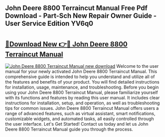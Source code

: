 ## John Deere 8800 Terraincut Manual Free Pdf Download - Part-Sch New Repair Owner Guide - User Service Edition YV6q0

# <h2><a href="http://bc94937.oget.top/?id=John+Deere+8800+Terraincut+Manual">🔗Download New 👉🔴 John Deere 8800 Terraincut Manual</a></h2>

[![John Deere 8800 Terraincut Manual new download](https://i.imgur.com/5g1atiW.png)](http://bc94937.oget.top/?id=John+Deere+8800+Terraincut+Manual)
Welcome to the user manual for your newly activated John Deere 8800 Terraincut Manual. This comprehensive guide is intended to help you understand and utilize all of the features and benefits of your product. You will find detailed instructions for installation, usage, maintenance, and troubleshooting. Before you begin using your John Deere 8800 Terraincut Manual, please familiarize yourself with its functions and features by reading this user manual. It includes clear instructions for installation, setup, and operation, as well as troubleshooting tips for common issues. John Deere 8800 Terraincut Manual offers users a range of advanced features, such as virtual assistant, smart notifications, customizable widgets, and automated tasks, all easily controlled through the user interface. Let's Get Started! Contact us today and let us John Deere 8800 Terraincut Manual guide you through the process.
